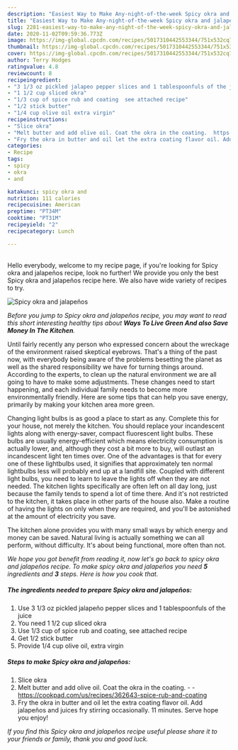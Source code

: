 ```yaml
---
description: "Easiest Way to Make Any-night-of-the-week Spicy okra and jalapeños"
title: "Easiest Way to Make Any-night-of-the-week Spicy okra and jalapeños"
slug: 2281-easiest-way-to-make-any-night-of-the-week-spicy-okra-and-jalapenos
date: 2020-11-02T09:59:36.773Z
image: https://img-global.cpcdn.com/recipes/5017310442553344/751x532cq70/spicy-okra-and-jalapenos-recipe-main-photo.jpg
thumbnail: https://img-global.cpcdn.com/recipes/5017310442553344/751x532cq70/spicy-okra-and-jalapenos-recipe-main-photo.jpg
cover: https://img-global.cpcdn.com/recipes/5017310442553344/751x532cq70/spicy-okra-and-jalapenos-recipe-main-photo.jpg
author: Terry Hodges
ratingvalue: 4.8
reviewcount: 8
recipeingredient:
- "3 1/3 oz pickled jalapeo pepper slices and 1 tablespoonfuls of the juice"
- "1 1/2 cup sliced okra"
- "1/3 cup of spice rub and coating  see attached recipe"
- "1/2 stick butter"
- "1/4 cup olive oil extra virgin"
recipeinstructions:
- "Slice okra"
- "Melt butter and add olive oil. Coat the okra in the coating.  https://cookpad.com/us/recipes/362643-spice-rub-and-coating"
- "Fry the okra in butter and oil let the extra coating flavor oil. Add jalapeños and juices fry stirring occasionally.  11 minutes.  Serve hope you enjoy!"
categories:
- Recipe
tags:
- spicy
- okra
- and

katakunci: spicy okra and 
nutrition: 111 calories
recipecuisine: American
preptime: "PT34M"
cooktime: "PT31M"
recipeyield: "2"
recipecategory: Lunch

---
```

<br>
Hello everybody, welcome to my recipe page, if you're looking for Spicy okra and jalapeños recipe, look no further! We provide you only the best Spicy okra and jalapeños recipe here. We also have wide variety of recipes to try.
<br>


![Spicy okra and jalapeños](https://img-global.cpcdn.com/recipes/5017310442553344/751x532cq70/spicy-okra-and-jalapenos-recipe-main-photo.jpg)

<i>Before you jump to Spicy okra and jalapeños recipe, you may want to read this short interesting healthy tips about 
<strong>Ways To Live Green And also Save Money In The Kitchen</strong>.</i>
</br>

Until fairly recently any person who expressed concern about the wreckage of the environment raised skeptical eyebrows. That's a thing of the past now, with everybody being aware of the problems besetting the planet as well as the shared responsibility we have for turning things around. According to the experts, to clean up the natural environment we are all going to have to make some adjustments. These changes need to start happening, and each individual family needs to become more environmentally friendly. Here are some tips that can help you save energy, primarily by making your kitchen area more green.

Changing light bulbs is as good a place to start as any. Complete this for your house, not merely the kitchen. You should replace your incandescent lights along with energy-saver, compact fluorescent light bulbs. These bulbs are usually energy-efficient which means electricity consumption is actually lower, and, although they cost a bit more to buy, will outlast an incandescent light ten times over. One of the advantages is that for every one of these lightbulbs used, it signifies that approximately ten normal lightbulbs less will probably end up at a landfill site. Coupled with different light bulbs, you need to learn to leave the lights off when they are not needed. The kitchen lights specifically are often left on all day long, just because the family tends to spend a lot of time there. And it's not restricted to the kitchen, it takes place in other parts of the house also. Make a routine of having the lights on only when they are required, and you'll be astonished at the amount of electricity you save.

The kitchen alone provides you with many small ways by which energy and money can be saved. Natural living is actually something we can all perform, without difficulty. It's about being functional, more often than not.


<i>We hope you got benefit from reading it, now let's go back to spicy okra and jalapeños recipe. To make spicy okra and jalapeños you need <strong>5</strong> ingredients and <strong>3</strong> steps. Here is how you cook that.
</i>

##### The ingredients needed to prepare Spicy okra and jalapeños:

1. Use 3 1/3 oz pickled jalapeño pepper slices and 1 tablespoonfuls of the juice
1. You need 1 1/2 cup sliced okra
1. Use 1/3 cup of spice rub and coating,  see attached recipe
1. Get 1/2 stick butter
1. Provide 1/4 cup olive oil, extra virgin


##### Steps to make Spicy okra and jalapeños:

1. Slice okra
1. Melt butter and add olive oil. Coat the okra in the coating. -  - https://cookpad.com/us/recipes/362643-spice-rub-and-coating
1. Fry the okra in butter and oil let the extra coating flavor oil. Add jalapeños and juices fry stirring occasionally.  11 minutes.  Serve hope you enjoy!


<i>If you find this Spicy okra and jalapeños recipe useful please share it to your friends or family, thank you and good luck.</i>
